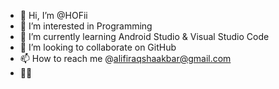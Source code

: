 - 👋 Hi, I’m @HOFii
- 👀 I’m interested in Programming
- 🌱 I’m currently learning Android Studio & Visual Studio Code
- 💞️ I’m looking to collaborate on GitHub
- 📫 How to reach me @alifiraqshaakbar@gmail.com
- 👨‍💻

<!---
HOFii/HOFii is a ✨ special ✨ repository because its `README.md` (this file) appears on your GitHub profile.
You can click the Preview link to take a look at your changes.
--->
